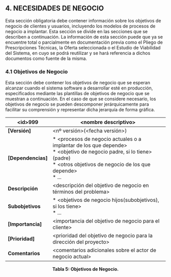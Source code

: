 ## 4. NECESIDADES DE NEGOCIO
Esta sección obligatoria debe contener información sobre los objetivos de negocio de clientes y usuarios, incluyendo los modelos de procesos de negocio a implantar. Esta sección se divide en las secciones que se describen a continuación.
La información de esta sección puede que ya se encuentre total o parcialmente en documentación previa como el Pliego de Prescripciones Técnicas, la Oferta seleccionada o el Estudio de Viabilidad del Sistema, en cuyo se podrá reutilizar y se hará referencia a dichos documentos como fuente de la misma.

### 4.1 Objetivos de Negocio
Esta sección debe contener los objetivos de negocio que se esperan alcanzar cuando el sistema software a desarrollar esté en producción, especificados mediante las plantillas de objetivos de negocio que se muestran a continuación. En el caso de que se considere necesario, los objetivos de negocio se pueden descomponer jerárquicamente para facilitar su comprensión y representar dicha jerarquía de forma gráfica.

| **\<id>999** | \<nombre descriptivo> |
| -- | -- |
| **[Versión]** | <nº versión>(<fecha versión>) |
| **[Dependencias]** | * \<procesos de negocio actuales o a implantar de los que depende> <br> * \<objetivo de negocio padre, si lo tiene>(padre) <br> * \<otros objetivos de negocio de los que depende> <br> * ... |
| **Descripción** | <descripción del objetivo de negocio en términos del problema> |
| **Subobjetivos** | * <objetivos de negocio hijos(subobjetivos), si los tiene> <br> * ... |
| **[Importancia]** | \<importancia del objetivo de negocio para el cliente> |
| **[Prioridad]** | \<prioridad del objetivo de negocio para la dirección del proyecto> |
| **Comentarios** | \<comentarios adicionales sobre el actor de negocio actual> |

<p align="center"> <b>Tabla 5: Objetivos de Negocio.</b> <br> </p>

